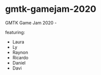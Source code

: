 # gmtk-gamejam-2020
GMTK Game Jam 2020 - 

featuring: 
- Laura
- Ly
- Raynon
- Ricardo
- Daniel
- Davi

